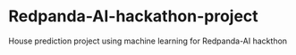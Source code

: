 # Redpanda-AI-hackathon-project
House prediction project using machine learning for Redpanda-AI hackthon
